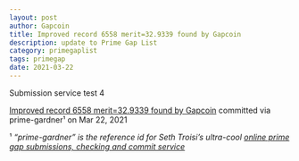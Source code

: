 ```yaml
---
layout: post
author: Gapcoin
title: Improved record 6558 merit=32.9339 found by Gapcoin
description: update to Prime Gap List
category: primegaplist
tags: primegap
date: 2021-03-22
---
```


Submission service test 4

[Improved record 6558 merit=32.9339 found by Gapcoin](https://github.com/primegap-list-project/prime-gap-list/commit/ad218e5fe5a590bf410a7b09fb0c98c8be63cf16) committed via prime-gardner¹ on Mar 22, 2021

¹ *“prime-gardner” is the reference id for Seth Troisi’s ultra-cool [online prime gap submissions, checking and commit service](https://primegaps.cloudygo.com/)*
